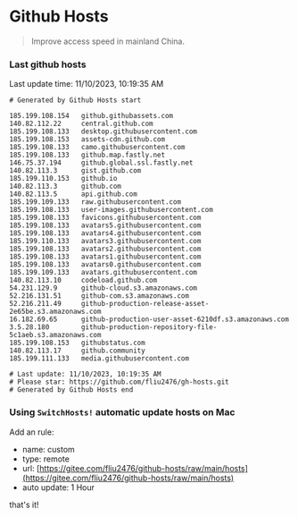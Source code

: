 # Github Hosts

> Improve access speed in mainland China.

### Last github hosts

Last update time: 11/10/2023, 10:19:35 AM

```base
# Generated by Github Hosts start 

185.199.108.154   github.githubassets.com
140.82.112.22     central.github.com
185.199.108.133   desktop.githubusercontent.com
185.199.108.153   assets-cdn.github.com
185.199.108.133   camo.githubusercontent.com
185.199.108.133   github.map.fastly.net
146.75.37.194     github.global.ssl.fastly.net
140.82.113.3      gist.github.com
185.199.110.153   github.io
140.82.113.3      github.com
140.82.113.5      api.github.com
185.199.109.133   raw.githubusercontent.com
185.199.108.133   user-images.githubusercontent.com
185.199.108.133   favicons.githubusercontent.com
185.199.108.133   avatars5.githubusercontent.com
185.199.108.133   avatars4.githubusercontent.com
185.199.110.133   avatars3.githubusercontent.com
185.199.108.133   avatars2.githubusercontent.com
185.199.108.133   avatars1.githubusercontent.com
185.199.108.133   avatars0.githubusercontent.com
185.199.109.133   avatars.githubusercontent.com
140.82.113.10     codeload.github.com
54.231.129.9      github-cloud.s3.amazonaws.com
52.216.131.51     github-com.s3.amazonaws.com
52.216.211.49     github-production-release-asset-2e65be.s3.amazonaws.com
16.182.69.65      github-production-user-asset-6210df.s3.amazonaws.com
3.5.28.180        github-production-repository-file-5c1aeb.s3.amazonaws.com
185.199.108.153   githubstatus.com
140.82.113.17     github.community
185.199.111.133   media.githubusercontent.com

# Last update: 11/10/2023, 10:19:35 AM
# Please star: https://github.com/fliu2476/gh-hosts.git
# Generated by Github Hosts end
```

### Using `SwitchHosts!` automatic update hosts on Mac
Add an rule:
- name: custom
- type: remote
- url: [https://gitee.com/fliu2476/github-hosts/raw/main/hosts](https://gitee.com/fliu2476/github-hosts/raw/main/hosts)
- auto update: 1 Hour

that's it!


